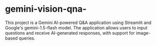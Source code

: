 # gemini-vision-qna-
This project is a Gemini AI-powered Q&amp;A application using Streamlit and Google's gemini-1.5-flash model. The application allows users to input questions and receive AI-generated responses, with support for image-based queries.
